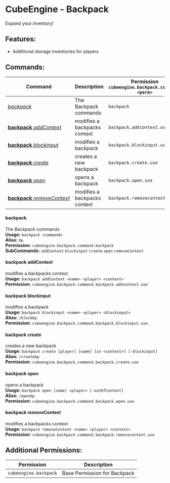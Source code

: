 # CubeEngine - Backpack
Expand your inventory!

## Features:
 - Additional storage inventories for players

## Commands:

| Command | Description | Permission<br>`cubeengine.backpack.command.<perm>` |
| --- | --- | --- |
| [*backpack*](#backpack) | The Backpack commands | `backpack` |
| [**backpack**&nbsp;*addContext*](#backpackaddcontext) | modifies a backpacks context | `backpack.addcontext.use` |
| [**backpack**&nbsp;*blockinput*](#backpackblockinput) | modifies a backpack | `backpack.blockinput.use` |
| [**backpack**&nbsp;*create*](#backpackcreate) | creates a new backpack | `backpack.create.use` |
| [**backpack**&nbsp;*open*](#backpackopen) | opens a backpack | `backpack.open.use` |
| [**backpack**&nbsp;*removeContext*](#backpackremovecontext) | modifies a backpacks context | `backpack.removecontext.use` |

#### backpack  
The Backpack commands  
**Usage:** `backpack <command>`  
**Alias:** `bp`  
**Permission:** `cubeengine.backpack.command.backpack`  
**SubCommands:** `addContext` `blockinput` `create` `open` `removeContext`  

#### backpack&nbsp;addContext  
modifies a backpacks context  
**Usage:** `backpack addContext <name> <player> <context>`  
**Permission:** `cubeengine.backpack.command.backpack.addcontext.use`  
  

#### backpack&nbsp;blockinput  
modifies a backpack  
**Usage:** `backpack blockinput <name> <player> <blockinput>`  
**Alias:** `/blockbp`  
**Permission:** `cubeengine.backpack.command.backpack.blockinput.use`  
  

#### backpack&nbsp;create  
creates a new backpack  
**Usage:** `backpack create [player] [name] [in <context>] [-blockinput]`  
**Alias:** `/createbp`  
**Permission:** `cubeengine.backpack.command.backpack.create.use`  
  

#### backpack&nbsp;open  
opens a backpack  
**Usage:** `backpack open [name] <player> [-outOfContext]`  
**Alias:** `/openbp`  
**Permission:** `cubeengine.backpack.command.backpack.open.use`  
  

#### backpack&nbsp;removeContext  
modifies a backpacks context  
**Usage:** `backpack removeContext <name> <player> <context>`  
**Permission:** `cubeengine.backpack.command.backpack.removecontext.use`  
  

## Additional Permissions:

| Permission | Description |
| --- | --- |
| `cubeengine.backpack` | Base Permission for Backpack |